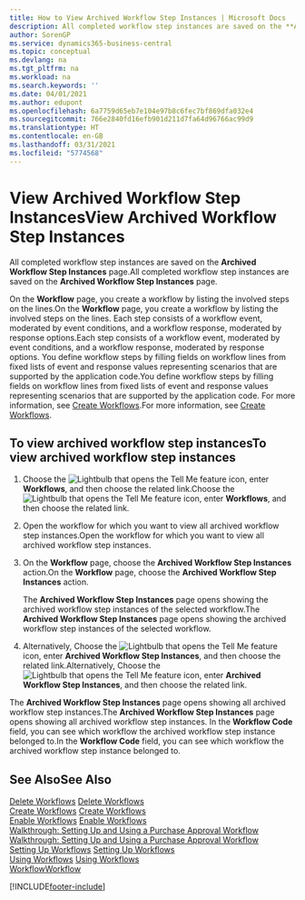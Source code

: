 ```yaml
---
title: How to View Archived Workflow Step Instances | Microsoft Docs
description: All completed workflow step instances are saved on the **Archived Workflow Step Instances** page.
author: SorenGP
ms.service: dynamics365-business-central
ms.topic: conceptual
ms.devlang: na
ms.tgt_pltfrm: na
ms.workload: na
ms.search.keywords: ''
ms.date: 04/01/2021
ms.author: edupont
ms.openlocfilehash: 6a7759d65eb7e104e97b8c6fec7bf869dfa032e4
ms.sourcegitcommit: 766e2840fd16efb901d211d7fa64d96766ac99d9
ms.translationtype: HT
ms.contentlocale: en-GB
ms.lasthandoff: 03/31/2021
ms.locfileid: "5774568"
---
```

# <a name="view-archived-workflow-step-instances"></a><span data-ttu-id="48016-103">View Archived Workflow Step Instances</span><span class="sxs-lookup"><span data-stu-id="48016-103">View Archived Workflow Step Instances</span></span>
<span data-ttu-id="48016-104">All completed workflow step instances are saved on the **Archived Workflow Step Instances** page.</span><span class="sxs-lookup"><span data-stu-id="48016-104">All completed workflow step instances are saved on the **Archived Workflow Step Instances** page.</span></span>  

 <span data-ttu-id="48016-105">On the **Workflow** page, you create a workflow by listing the involved steps on the lines.</span><span class="sxs-lookup"><span data-stu-id="48016-105">On the **Workflow** page, you create a workflow by listing the involved steps on the lines.</span></span> <span data-ttu-id="48016-106">Each step consists of a workflow event, moderated by event conditions, and a workflow response, moderated by response options.</span><span class="sxs-lookup"><span data-stu-id="48016-106">Each step consists of a workflow event, moderated by event conditions, and a workflow response, moderated by response options.</span></span> <span data-ttu-id="48016-107">You define workflow steps by filling fields on workflow lines from fixed lists of event and response values representing scenarios that are supported by the application code.</span><span class="sxs-lookup"><span data-stu-id="48016-107">You define workflow steps by filling fields on workflow lines from fixed lists of event and response values representing scenarios that are supported by the application code.</span></span> <span data-ttu-id="48016-108">For more information, see [Create Workflows](across-how-to-create-workflows.md).</span><span class="sxs-lookup"><span data-stu-id="48016-108">For more information, see [Create Workflows](across-how-to-create-workflows.md).</span></span>  

## <a name="to-view-archived-workflow-step-instances"></a><span data-ttu-id="48016-109">To view archived workflow step instances</span><span class="sxs-lookup"><span data-stu-id="48016-109">To view archived workflow step instances</span></span>  
1.  <span data-ttu-id="48016-110">Choose the ![Lightbulb that opens the Tell Me feature](media/ui-search/search_small.png "Tell me what you want to do") icon, enter **Workflows**, and then choose the related link.</span><span class="sxs-lookup"><span data-stu-id="48016-110">Choose the ![Lightbulb that opens the Tell Me feature](media/ui-search/search_small.png "Tell me what you want to do") icon, enter **Workflows**, and then choose the related link.</span></span>  
2.  <span data-ttu-id="48016-111">Open the workflow for which you want to view all archived workflow step instances.</span><span class="sxs-lookup"><span data-stu-id="48016-111">Open the workflow for which you want to view all archived workflow step instances.</span></span>  
3.  <span data-ttu-id="48016-112">On the **Workflow** page, choose the **Archived Workflow Step Instances** action.</span><span class="sxs-lookup"><span data-stu-id="48016-112">On the **Workflow** page, choose the **Archived Workflow Step Instances** action.</span></span>  

    <span data-ttu-id="48016-113">The **Archived Workflow Step Instances** page opens showing the archived workflow step instances of the selected workflow.</span><span class="sxs-lookup"><span data-stu-id="48016-113">The **Archived Workflow Step Instances** page opens showing the archived workflow step instances of the selected workflow.</span></span>  
4.  <span data-ttu-id="48016-114">Alternatively, Choose the ![Lightbulb that opens the Tell Me feature](media/ui-search/search_small.png "Tell me what you want to do") icon, enter **Archived Workflow Step Instances**, and then choose the related link.</span><span class="sxs-lookup"><span data-stu-id="48016-114">Alternatively, Choose the ![Lightbulb that opens the Tell Me feature](media/ui-search/search_small.png "Tell me what you want to do") icon, enter **Archived Workflow Step Instances**, and then choose the related link.</span></span>  

<span data-ttu-id="48016-115">The **Archived Workflow Step Instances** page opens showing all archived workflow step instances.</span><span class="sxs-lookup"><span data-stu-id="48016-115">The **Archived Workflow Step Instances** page opens showing all archived workflow step instances.</span></span> <span data-ttu-id="48016-116">In the **Workflow Code** field, you can see which workflow the archived workflow step instance belonged to.</span><span class="sxs-lookup"><span data-stu-id="48016-116">In the **Workflow Code** field, you can see which workflow the archived workflow step instance belonged to.</span></span>  

## <a name="see-also"></a><span data-ttu-id="48016-117">See Also</span><span class="sxs-lookup"><span data-stu-id="48016-117">See Also</span></span>  
 <span data-ttu-id="48016-118">[Delete Workflows](across-how-to-delete-workflows.md) </span><span class="sxs-lookup"><span data-stu-id="48016-118">[Delete Workflows](across-how-to-delete-workflows.md) </span></span>  
 <span data-ttu-id="48016-119">[Create Workflows](across-how-to-create-workflows.md) </span><span class="sxs-lookup"><span data-stu-id="48016-119">[Create Workflows](across-how-to-create-workflows.md) </span></span>  
 <span data-ttu-id="48016-120">[Enable Workflows](across-how-to-enable-workflows.md) </span><span class="sxs-lookup"><span data-stu-id="48016-120">[Enable Workflows](across-how-to-enable-workflows.md) </span></span>  
 <span data-ttu-id="48016-121">[Walkthrough: Setting Up and Using a Purchase Approval Workflow](walkthrough-setting-up-and-using-a-purchase-approval-workflow.md) </span><span class="sxs-lookup"><span data-stu-id="48016-121">[Walkthrough: Setting Up and Using a Purchase Approval Workflow](walkthrough-setting-up-and-using-a-purchase-approval-workflow.md) </span></span>  
 <span data-ttu-id="48016-122">[Setting Up Workflows](across-set-up-workflows.md) </span><span class="sxs-lookup"><span data-stu-id="48016-122">[Setting Up Workflows](across-set-up-workflows.md) </span></span>  
 <span data-ttu-id="48016-123">[Using Workflows](across-use-workflows.md) </span><span class="sxs-lookup"><span data-stu-id="48016-123">[Using Workflows](across-use-workflows.md) </span></span>  
 [<span data-ttu-id="48016-124">Workflow</span><span class="sxs-lookup"><span data-stu-id="48016-124">Workflow</span></span>](across-workflow.md)


[!INCLUDE[footer-include](includes/footer-banner.md)]